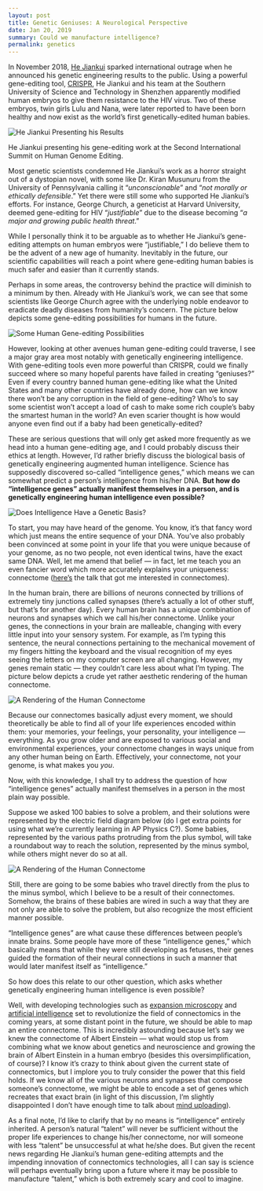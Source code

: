 ```yaml
---
layout: post
title: Genetic Geniuses: A Neurological Perspective
date: Jan 20, 2019
summary: Could we manufacture intelligence?
permalink: genetics
---
```


In November 2018, [He Jiankui](https://www.bbc.com/news/world-asia-china-46368731) sparked international outrage when he announced his genetic engineering results to the public. Using a powerful gene-editing tool, [CRISPR](https://en.wikipedia.org/wiki/CRISPR), He Jiankui and his team at the Southern University of Science and Technology in Shenzhen apparently modified human embryos to give them resistance to the HIV virus. Two of these embryos, twin girls Lulu and Nana, were later reported to have been born healthy and now exist as the world’s first genetically-edited human babies.

<img alt="He Jiankui Presenting his Results" src="../../img/he_jiankui.jpg">

He Jiankui presenting his gene-editing work at the Second International Summit on Human Genome Editing.

Most genetic scientists condemned He Jiankui’s work as a horror straight out of a dystopian novel, with some like Dr. Kiran Musunuru from the University of Pennsylvania calling it “*unconscionable*” and “*not morally or ethically defensible*.” Yet there were still some who supported He Jiankui’s efforts. For instance, George Church, a geneticist at Harvard University, deemed gene-editing for HIV “*justifiable*” due to the disease becoming “*a major and growing public health threat*.”

While I personally think it to be arguable as to whether He Jiankui’s gene-editing attempts on human embryos were “justifiable,” I do believe them to be the advent of a new age of humanity. Inevitably in the future, our scientific capabilities will reach a point where gene-editing human babies is much safer and easier than it currently stands.

Perhaps in some areas, the controversy behind the practice will diminish to a minimum by then. Already with He Jiankui’s work, we can see that some scientists like George Church agree with the underlying noble endeavor to eradicate deadly diseases from humanity’s concern. The picture below depicts some gene-editing possibilities for humans in the future.

<img alt="Some Human Gene-editing Possibilities" src="../../img/genetic_engineering_possibilities.png">

However, looking at other avenues human gene-editing could traverse, I see a major gray area most notably with genetically engineering intelligence. With gene-editing tools even more powerful than CRISPR, could we finally succeed where so many hopeful parents have failed in creating “geniuses?” Even if every country banned human gene-editing like what the United States and many other countries have already done, how can we know there won’t be any corruption in the field of gene-editing? Who’s to say some scientist won’t accept a load of cash to make some rich couple’s baby the smartest human in the world? An even scarier thought is how would anyone even find out if a baby had been genetically-edited?

These are serious questions that will only get asked more frequently as we head into a human gene-editing age, and I could probably discuss their ethics at length. However, I’d rather briefly discuss the biological basis of genetically engineering augmented human intelligence. Science has supposedly discovered so-called “intelligence genes,” which means we can somewhat predict a person’s intelligence from his/her DNA. **But how do “intelligence genes” actually manifest themselves in a person, and is genetically engineering human intelligence even possible?**

<img alt="Does Intelligence Have a Genetic Basis?" src="../../img/genetic_intelligence.jpg">

To start, you may have heard of the genome. You know, it’s that fancy word which just means the entire sequence of your DNA. You’ve also probably been convinced at some point in your life that you were unique because of your genome, as no two people, not even identical twins, have the exact same DNA. Well, let me amend that belief — in fact, let me teach you an even fancier word which more accurately explains your uniqueness: connectome ([here’s](https://www.youtube.com/watch?v=HA7GwKXfJB0&t) the talk that got me interested in connectomes).

In the human brain, there are billions of neurons connected by trillions of extremely tiny junctions called synapses (there’s actually a lot of other stuff, but that’s for another day). Every human brain has a unique combination of neurons and synapses which we call his/her connectome. Unlike your genes, the connections in your brain are malleable, changing with every little input into your sensory system. For example, as I’m typing this sentence, the neural connections pertaining to the mechanical movement of my fingers hitting the keyboard and the visual recognition of my eyes seeing the letters on my computer screen are all changing. However, my genes remain static — they couldn’t care less about what I’m typing. The picture below depicts a crude yet rather aesthetic rendering of the human connectome.

<img alt="A Rendering of the Human Connectome" src="../../img/connectome.jpg">

Because our connectomes basically adjust every moment, we should theoretically be able to find all of your life experiences encoded within them: your memories, your feelings, your personality, your intelligence — everything. As you grow older and are exposed to various social and environmental experiences, your connectome changes in ways unique from any other human being on Earth. Effectively, your connectome, not your genome, is what makes you *you*.

Now, with this knowledge, I shall try to address the question of how “intelligence genes” actually manifest themselves in a person in the most plain way possible.

Suppose we asked 100 babies to solve a problem, and their solutions were represented by the electric field diagram below (do I get extra points for using what we’re currently learning in AP Physics C?). Some babies, represented by the various paths protruding from the plus symbol, will take a roundabout way to reach the solution, represented by the minus symbol, while others might never do so at all.

<img alt="A Rendering of the Human Connectome" src="../../img/electric_field_diagram.png">

Still, there are going to be some babies who travel directly from the plus to the minus symbol, which I believe to be a result of their connectomes. Somehow, the brains of these babies are wired in such a way that they are not only are able to solve the problem, but also recognize the most efficient manner possible.

“Intelligence genes” are what cause these differences between people’s innate brains. Some people have more of these “intelligence genes,” which basically means that while they were still developing as fetuses, their genes guided the formation of their neural connections in such a manner that would later manifest itself as “intelligence.”

So how does this relate to our other question, which asks whether genetically engineering human intelligence is even possible?

Well, with developing technologies such as [expansion microscopy](https://www.youtube.com/watch?v=-o9-X8TvgFo) and [artificial intelligence](https://www.mpg.de/11078775/connectome-neural-network) set to revolutionize the field of connectomics in the coming years, at some distant point in the future, we should be able to map an entire connectome. This is incredibly astounding because let’s say we knew the connectome of Albert Einstein — what would stop us from combining what we know about genetics and neuroscience and growing the brain of Albert Einstein in a human embryo (besides this oversimplification, of course)? I know it’s crazy to think about given the current state of connectomics, but I implore you to truly consider the power that this field holds. If we know all of the various neurons and synapses that compose someone’s connectome, we might be able to encode a set of genes which recreates that exact brain (in light of this discussion, I’m slightly disappointed I don’t have enough time to talk about [mind uploading](https://www.youtube.com/watch?v=WFIdTo5bdJo)).

As a final note, I’d like to clarify that by no means is “intelligence” entirely inherited. A person’s natural “talent” will never be sufficient without the proper life experiences to change his/her connectome, nor will someone with less “talent” be unsuccessful at what he/she does. But given the recent news regarding He Jiankui’s human gene-editing attempts and the impending innovation of connectomics technologies, all I can say is science will perhaps eventually bring upon a future where it may be possible to manufacture “talent,” which is both extremely scary and cool to imagine.
